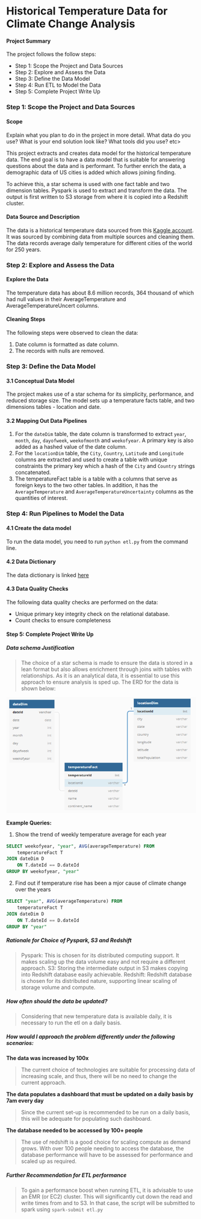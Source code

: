 # Historical Temperature Data for Climate Change Analysis

#### Project Summary

The project follows the follow steps:
* Step 1: Scope the Project and Data Sources
* Step 2: Explore and Assess the Data
* Step 3: Define the Data Model
* Step 4: Run ETL to Model the Data
* Step 5: Complete Project Write Up

### Step 1: Scope the Project and Data Sources

#### Scope 
Explain what you plan to do in the project in more detail. What data do you use? What is your end solution look like? What tools did you use? etc>

This project extracts and creates data model for the historical temperature data. The end goal is to have a data model that is suitable for answering questions about the data and is performant. To further enrich the data, a demographic data of US cities is added which allows joining finding. 

To achieve this, a star schema is used with one fact table and two dimension tables. Pyspark is used to extract and transform the data. The output is first written to S3 storage from where it is copied into a Redshift cluster.

#### Data  Source and Description

The data is a historical temperature data sourced from this [Kaggle account](https://www.kaggle.com/berkeleyearth/climate-change-earth-surface-temperature-data?select=GlobalLandTemperaturesByCity.csv). It was sourced by combining data from multiple sources and cleaning them. The data records average daily temperature for different cities of the world for 250 years.

### Step 2: Explore and Assess the Data
#### Explore the Data 
The temperature data has about 8.6 million records, 364 thousand of which had null values in their AverageTemperature and AverageTemperatureUncert columns.

#### Cleaning Steps
The following steps were observed to clean the data:
1. Date column is formatted as date column.
2. The records with nulls are removed.

### Step 3: Define the Data Model
#### 3.1 Conceptual Data Model
The project makes use of a star schema for its simplicity, performance, and reduced storage size. The model sets up a temperature facts table, and two dimensions tables - location and date.

#### 3.2 Mapping Out Data Pipelines
1. For the `dateDim` table, the date column is transformed to extract `year`, `month`, `day`, `dayofweek`, `weekofmonth` and `weekofyear`. A primary key is also added as a hashed value of the date column.
2. For the `locationDim` table, the `City`, `Country`, `Latitude` and `Longitude` columns are extracted and used to create a table with unique constraints the primary key which a hash of the `City` and `Country` strings concatenated.
3. The temperatureFact table is a table with a columns that serve as foreign keys to the two other tables. In addition, it has the `AverageTemperature` and `AverageTemperatureUncertainty` columns as the quantities of interest.

### Step 4: Run Pipelines to Model the Data 
#### 4.1 Create the data model
To run the data model, you need to run `python etl.py` from the command line.

#### 4.2 Data Dictionary
The data dictionary is linked [here](DataDictionary.md)
#### 4.3 Data Quality Checks
The following data quality checks are performed on the data:
 * Unique primary key integrity check on the relational database.
 * Count checks to ensure completeness

#### Step 5: Complete Project Write Up
##### Data schema Justification
> The choice of a star schema is made to ensure the data is stored in a lean format but also allows enrichment through joins with tables with relationships. As it is an analytical data, it is essential to use this approach to ensure analysis is sped up. The ERD for the data is shown below:

![ERD for the Data](erd.png "Entity Relationship Daigram for the Data")

**Example Queries:**
1. Show the trend of weekly temperature average for each year
```sql
SELECT weekofyear, "year", AVG(averageTemperature) FROM
    temperatureFact T
JOIN dateDim D
    ON T.dateId == D.dateId
GROUP BY weekofyear, "year"
```

2. Find out if temperature rise has been a mjor cause of climate change over the years
```SQL
SELECT "year", AVG(averageTemperature) FROM
    temperatureFact T
JOIN dateDim D
    ON T.dateId == D.dateId
GROUP BY "year"
```
##### Rationale for Choice of Pyspark, S3 and Redshift
> Pyspark: This is chosen for its distributed computing support. It makes scaling up the data volume easy and not require a different approach.
> S3: Storing the intermediate output in S3 makes copying into Redshift database easily achievable.
> Redshift: Redshift database is chosen for its distributed nature, supporting linear scaling of storage volume and compute.

##### How often should the data be updated?
> Considering that new temperature data is available daily, it is necessary to run the etl on a daily basis.

##### How would I approach the problem differently under the following scenarios:
 **The data was increased by 100x**
 > The current choice of technologies are suitable for processing data of increasing scale, and thus, there will be no need to change the current approach.
 
 **The data populates a dashboard that must be updated on a daily basis by 7am every day**
 > Since the current set-up is recommended to be run on a daily basis, this will be adequate for populating such dashboard.
 
 **The database needed to be accessed by 100+ people**
 > The use of redshift is a good choice for scaling compute as demand grows. With over 100 people needing to access the database, the database performance will have to be assessed for performance and scaled up as required.
 
 ##### Further Recommendation for ETL performance
 > To gain a performance boost when running ETL, it is advisable to use an EMR (or EC2) cluster. This will significantly cut down the read and write times from and to S3. In that case, the script will be submitted to spark using `spark-submit etl.py`